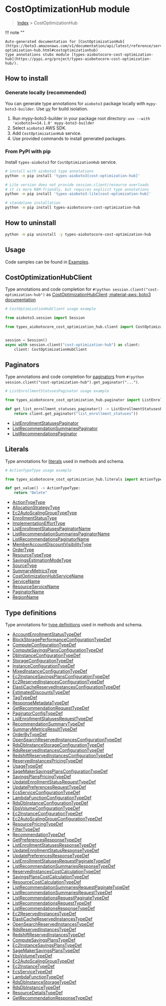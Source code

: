 # CostOptimizationHub module

> [Index](../README.md) > CostOptimizationHub


!!! note ""

    Auto-generated documentation for [CostOptimizationHub](https://boto3.amazonaws.com/v1/documentation/api/latest/reference/services/cost-optimization-hub.html#costoptimizationhub)
    type annotations stubs module [types-aiobotocore-cost-optimization-hub](https://pypi.org/project/types-aiobotocore-cost-optimization-hub/).

## How to install

### Generate locally (recommended)

You can generate type annotations for `aioboto3` package locally with `mypy-boto3-builder`.
Use [uv](https://docs.astral.sh/uv/getting-started/installation/) for build isolation.

1. Run mypy-boto3-builder in your package root directory: `uvx --with 'aioboto3==14.1.0' mypy-boto3-builder`
1. Select `aioboto3` AWS SDK.
1. Add `CostOptimizationHub` service.
1. Use provided commands to install generated packages.



### From PyPI with pip

Install `types-aioboto3` for `CostOptimizationHub` service.

```bash
# install with aioboto3 type annotations
python -m pip install 'types-aioboto3[cost-optimization-hub]'

# Lite version does not provide session.client/resource overloads
# it is more RAM-friendly, but requires explicit type annotations
python -m pip install 'types-aioboto3-lite[cost-optimization-hub]'

# standalone installation
python -m pip install types-aiobotocore-cost-optimization-hub
```



## How to uninstall

```bash
python -m pip uninstall -y types-aiobotocore-cost-optimization-hub
```

## Usage

Code samples can be found in [Examples](./usage.md).

## CostOptimizationHubClient

Type annotations and code completion for  `#!python session.client("cost-optimization-hub")` as [CostOptimizationHubClient](./client.md)
[:material-aws: boto3 documentation](https://boto3.amazonaws.com/v1/documentation/api/latest/reference/services/cost-optimization-hub.html#CostOptimizationHub.Client)

```python
# CostOptimizationHubClient usage example

from aioboto3.session import Session

from types_aiobotocore_cost_optimization_hub.client import CostOptimizationHubClient


session = Session()
async with session.client("cost-optimization-hub") as client:
    client: CostOptimizationHubClient
```


## Paginators

Type annotations and code completion for
[paginators](./paginators.md)
from `#!python session.client("cost-optimization-hub").get_paginator("...")`.

```python
# ListEnrollmentStatusesPaginator usage example

from types_aiobotocore_cost_optimization_hub.paginator import ListEnrollmentStatusesPaginator

def get_list_enrollment_statuses_paginator() -> ListEnrollmentStatusesPaginator:
    return client.get_paginator("list_enrollment_statuses"))
```

- [ListEnrollmentStatusesPaginator](./paginators.md#listenrollmentstatusespaginator)
- [ListRecommendationSummariesPaginator](./paginators.md#listrecommendationsummariespaginator)
- [ListRecommendationsPaginator](./paginators.md#listrecommendationspaginator)








## Literals

Type annotations for [literals](./literals.md) used in methods and schema.

```python
# ActionTypeType usage example

from types_aiobotocore_cost_optimization_hub.literals import ActionTypeType

def get_value() -> ActionTypeType:
    return "Delete"
```

- [ActionTypeType](./literals.md#actiontypetype)
- [AllocationStrategyType](./literals.md#allocationstrategytype)
- [Ec2AutoScalingGroupTypeType](./literals.md#ec2autoscalinggrouptypetype)
- [EnrollmentStatusType](./literals.md#enrollmentstatustype)
- [ImplementationEffortType](./literals.md#implementationefforttype)
- [ListEnrollmentStatusesPaginatorName](./literals.md#listenrollmentstatusespaginatorname)
- [ListRecommendationSummariesPaginatorName](./literals.md#listrecommendationsummariespaginatorname)
- [ListRecommendationsPaginatorName](./literals.md#listrecommendationspaginatorname)
- [MemberAccountDiscountVisibilityType](./literals.md#memberaccountdiscountvisibilitytype)
- [OrderType](./literals.md#ordertype)
- [ResourceTypeType](./literals.md#resourcetypetype)
- [SavingsEstimationModeType](./literals.md#savingsestimationmodetype)
- [SourceType](./literals.md#sourcetype)
- [SummaryMetricsType](./literals.md#summarymetricstype)
- [CostOptimizationHubServiceName](./literals.md#costoptimizationhubservicename)
- [ServiceName](./literals.md#servicename)
- [ResourceServiceName](./literals.md#resourceservicename)
- [PaginatorName](./literals.md#paginatorname)
- [RegionName](./literals.md#regionname)




## Type definitions

Type annotations for [type definitions](./type_defs.md) used in methods and schema.

- [AccountEnrollmentStatusTypeDef](./type_defs.md#accountenrollmentstatustypedef)
- [BlockStoragePerformanceConfigurationTypeDef](./type_defs.md#blockstorageperformanceconfigurationtypedef)
- [ComputeConfigurationTypeDef](./type_defs.md#computeconfigurationtypedef)
- [ComputeSavingsPlansConfigurationTypeDef](./type_defs.md#computesavingsplansconfigurationtypedef)
- [DbInstanceConfigurationTypeDef](./type_defs.md#dbinstanceconfigurationtypedef)
- [StorageConfigurationTypeDef](./type_defs.md#storageconfigurationtypedef)
- [InstanceConfigurationTypeDef](./type_defs.md#instanceconfigurationtypedef)
- [MixedInstanceConfigurationTypeDef](./type_defs.md#mixedinstanceconfigurationtypedef)
- [Ec2InstanceSavingsPlansConfigurationTypeDef](./type_defs.md#ec2instancesavingsplansconfigurationtypedef)
- [Ec2ReservedInstancesConfigurationTypeDef](./type_defs.md#ec2reservedinstancesconfigurationtypedef)
- [ElastiCacheReservedInstancesConfigurationTypeDef](./type_defs.md#elasticachereservedinstancesconfigurationtypedef)
- [EstimatedDiscountsTypeDef](./type_defs.md#estimateddiscountstypedef)
- [TagTypeDef](./type_defs.md#tagtypedef)
- [ResponseMetadataTypeDef](./type_defs.md#responsemetadatatypedef)
- [GetRecommendationRequestTypeDef](./type_defs.md#getrecommendationrequesttypedef)
- [PaginatorConfigTypeDef](./type_defs.md#paginatorconfigtypedef)
- [ListEnrollmentStatusesRequestTypeDef](./type_defs.md#listenrollmentstatusesrequesttypedef)
- [RecommendationSummaryTypeDef](./type_defs.md#recommendationsummarytypedef)
- [SummaryMetricsResultTypeDef](./type_defs.md#summarymetricsresulttypedef)
- [OrderByTypeDef](./type_defs.md#orderbytypedef)
- [OpenSearchReservedInstancesConfigurationTypeDef](./type_defs.md#opensearchreservedinstancesconfigurationtypedef)
- [RdsDbInstanceStorageConfigurationTypeDef](./type_defs.md#rdsdbinstancestorageconfigurationtypedef)
- [RdsReservedInstancesConfigurationTypeDef](./type_defs.md#rdsreservedinstancesconfigurationtypedef)
- [RedshiftReservedInstancesConfigurationTypeDef](./type_defs.md#redshiftreservedinstancesconfigurationtypedef)
- [ReservedInstancesPricingTypeDef](./type_defs.md#reservedinstancespricingtypedef)
- [UsageTypeDef](./type_defs.md#usagetypedef)
- [SageMakerSavingsPlansConfigurationTypeDef](./type_defs.md#sagemakersavingsplansconfigurationtypedef)
- [SavingsPlansPricingTypeDef](./type_defs.md#savingsplanspricingtypedef)
- [UpdateEnrollmentStatusRequestTypeDef](./type_defs.md#updateenrollmentstatusrequesttypedef)
- [UpdatePreferencesRequestTypeDef](./type_defs.md#updatepreferencesrequesttypedef)
- [EcsServiceConfigurationTypeDef](./type_defs.md#ecsserviceconfigurationtypedef)
- [LambdaFunctionConfigurationTypeDef](./type_defs.md#lambdafunctionconfigurationtypedef)
- [RdsDbInstanceConfigurationTypeDef](./type_defs.md#rdsdbinstanceconfigurationtypedef)
- [EbsVolumeConfigurationTypeDef](./type_defs.md#ebsvolumeconfigurationtypedef)
- [Ec2InstanceConfigurationTypeDef](./type_defs.md#ec2instanceconfigurationtypedef)
- [Ec2AutoScalingGroupConfigurationTypeDef](./type_defs.md#ec2autoscalinggroupconfigurationtypedef)
- [ResourcePricingTypeDef](./type_defs.md#resourcepricingtypedef)
- [FilterTypeDef](./type_defs.md#filtertypedef)
- [RecommendationTypeDef](./type_defs.md#recommendationtypedef)
- [GetPreferencesResponseTypeDef](./type_defs.md#getpreferencesresponsetypedef)
- [ListEnrollmentStatusesResponseTypeDef](./type_defs.md#listenrollmentstatusesresponsetypedef)
- [UpdateEnrollmentStatusResponseTypeDef](./type_defs.md#updateenrollmentstatusresponsetypedef)
- [UpdatePreferencesResponseTypeDef](./type_defs.md#updatepreferencesresponsetypedef)
- [ListEnrollmentStatusesRequestPaginateTypeDef](./type_defs.md#listenrollmentstatusesrequestpaginatetypedef)
- [ListRecommendationSummariesResponseTypeDef](./type_defs.md#listrecommendationsummariesresponsetypedef)
- [ReservedInstancesCostCalculationTypeDef](./type_defs.md#reservedinstancescostcalculationtypedef)
- [SavingsPlansCostCalculationTypeDef](./type_defs.md#savingsplanscostcalculationtypedef)
- [ResourceCostCalculationTypeDef](./type_defs.md#resourcecostcalculationtypedef)
- [ListRecommendationSummariesRequestPaginateTypeDef](./type_defs.md#listrecommendationsummariesrequestpaginatetypedef)
- [ListRecommendationSummariesRequestTypeDef](./type_defs.md#listrecommendationsummariesrequesttypedef)
- [ListRecommendationsRequestPaginateTypeDef](./type_defs.md#listrecommendationsrequestpaginatetypedef)
- [ListRecommendationsRequestTypeDef](./type_defs.md#listrecommendationsrequesttypedef)
- [ListRecommendationsResponseTypeDef](./type_defs.md#listrecommendationsresponsetypedef)
- [Ec2ReservedInstancesTypeDef](./type_defs.md#ec2reservedinstancestypedef)
- [ElastiCacheReservedInstancesTypeDef](./type_defs.md#elasticachereservedinstancestypedef)
- [OpenSearchReservedInstancesTypeDef](./type_defs.md#opensearchreservedinstancestypedef)
- [RdsReservedInstancesTypeDef](./type_defs.md#rdsreservedinstancestypedef)
- [RedshiftReservedInstancesTypeDef](./type_defs.md#redshiftreservedinstancestypedef)
- [ComputeSavingsPlansTypeDef](./type_defs.md#computesavingsplanstypedef)
- [Ec2InstanceSavingsPlansTypeDef](./type_defs.md#ec2instancesavingsplanstypedef)
- [SageMakerSavingsPlansTypeDef](./type_defs.md#sagemakersavingsplanstypedef)
- [EbsVolumeTypeDef](./type_defs.md#ebsvolumetypedef)
- [Ec2AutoScalingGroupTypeDef](./type_defs.md#ec2autoscalinggrouptypedef)
- [Ec2InstanceTypeDef](./type_defs.md#ec2instancetypedef)
- [EcsServiceTypeDef](./type_defs.md#ecsservicetypedef)
- [LambdaFunctionTypeDef](./type_defs.md#lambdafunctiontypedef)
- [RdsDbInstanceStorageTypeDef](./type_defs.md#rdsdbinstancestoragetypedef)
- [RdsDbInstanceTypeDef](./type_defs.md#rdsdbinstancetypedef)
- [ResourceDetailsTypeDef](./type_defs.md#resourcedetailstypedef)
- [GetRecommendationResponseTypeDef](./type_defs.md#getrecommendationresponsetypedef)

